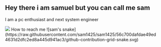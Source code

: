 ## Hey there i am samuel but you can call me sam
I am a pc enthusiast and next system engineer 

<!--
Hey wait how did you got here -.- are you a stalker???Ñ

now that you are already here take a coffe and read some of theese phrases
in self improvement you do not acomplish something reading a book or looking for the next video you just got better at convinsing yourself that you have
🌱 I’m currently learning C
- 🤔 I’m looking for help with ...
- 💬 Ask me about ...
- ⚡ Fun fact: ...
-->
<div> 
  <a href = "mailto:sadasipa@gmail.com"><img src="https://img.shields.io/badge/-Gmail-%23333?style=for-the-badge&logo=gmail&logoColor=white" target="_blank"></a>
How to reach me
![sam's snake](https://raw.githubusercontent.com/sam1425/sam1425/56c700dafdae49ed4631d2dfc2ed8a445d941ac3/github-contribution-grid-snake.svg)
